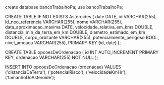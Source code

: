create database bancoTrabalhoPa;
use bancoTrabalhoPa;

CREATE TABLE IF NOT EXISTS Asteroides (
	date DATE, 
	id VARCHAR(255), 
	id_neo_referencia VARCHAR(255), 
	nome VARCHAR(255), 
	data_aproximacao_maxima DATE, 
	velocidade_relativa_em_kms DOUBLE, 
	distancia_min_da_terra_em_km DOUBLE, 
	diametro_estimado_em_km DOUBLE, 
	corpo_orbitante VARCHAR(255), 
	potencialmente_perigoso BOOL, 
	nivel_ameaca VARCHAR(255), 
	PRIMARY KEY (id, date)
);

CREATE TABLE opcoesDeOrdenacao (
    id INT AUTO_INCREMENT PRIMARY KEY,
    ordenacao VARCHAR(255) NOT NULL
);

INSERT INTO opcoesDeOrdenacao (ordenacao) VALUES
('distanciaDaTerra'),
('potencialRisco'),
('velocidadeKmHr'),
('tamanhoDoAsteroide');
